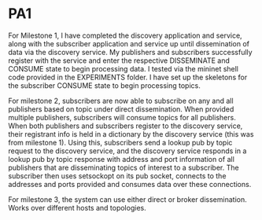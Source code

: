 # PA1

For Milestone 1, I have completed the discovery application and service, along with the subscriber application and service up until dissemination of data via the discovery service.
My publishers and subscribers successfully register with the service and enter the respective DISSEMINATE and CONSUME state to begin processing data. I tested via the mininet shell code provided in the EXPERIMENTS folder. I have set up the skeletons for the subscriber CONSUME state to begin processing topics.


For milestone 2, subscribers are now able to subscribe on any and all publishers based on topic under direct dissemination. When provided multiple publishers, subscribers will consume topics for all publishers. When both publishers and subscribers register to the discovery service, their registrant info is held in a dictionary by the discovery service (this was from milestone 1). Using this, subscribers send a lookup pub by topic request to the discovery service, and the discovery service responds in a lookup pub by topic response with address and port information of all publishers that are disseminating topics of interest to a subscriber. The subscriber then uses setsockopt on its pub socket, connects to the addresses and ports provided and consumes data over these connections. 

For milestone 3, the system can use either direct or broker dissemination. Works over different hosts and topologies.
